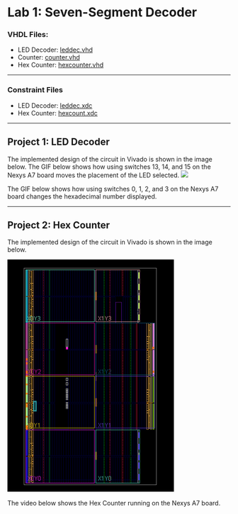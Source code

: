 # Lab 1: Seven-Segment Decoder

### VHDL Files:

- LED Decoder: [leddec.vhd](https://github.com/Arif12467/Digital-System-Design-AIA/blob/main/Assignment-3/leddec.vhd)
- Counter: [counter.vhd](https://raw.githubusercontent.com/kevinwlu/dsd/master/Nexys-A7/Lab-1/counter.vhd)
- Hex Counter: [hexcounter.vhd](https://raw.githubusercontent.com/kevinwlu/dsd/master/Nexys-A7/Lab-1/hexcount.vhd)
---

### Constraint Files

- LED Decoder: [leddec.xdc](https://github.com/Arif12467/Digital-System-Design-AIA/blob/main/Assignment-3/leddec.xdc)
- Hex Counter: [hexcount.xdc](https://raw.githubusercontent.com/kevinwlu/dsd/master/Nexys-A7/Lab-1/hexcount.xdc)
---

## Project 1: LED Decoder

The implemented design of the circuit in Vivado is shown in the image below.
The GIF below shows how using switches 13, 14, and 15 on the Nexys A7 board moves the placement of the LED selected.
![](C:\Users\asham\Downloads\IMG_9ic61k.gif)


The GIF below shows how using switches 0, 1, 2, and 3 on the Nexys A7 board changes the hexadecimal number displayed.

---

## Project 2: Hex Counter

The implemented design of the circuit in Vivado is shown in the image below.

![This is an image](https://github.com/Arif12467/Digital-System-Design-AIA/blob/09ef5d207eed51d7445debee9727d03425e9bd22/Assignment-3/implemented_design_1.png)

The video below shows the Hex Counter running on the Nexys A7 board.


